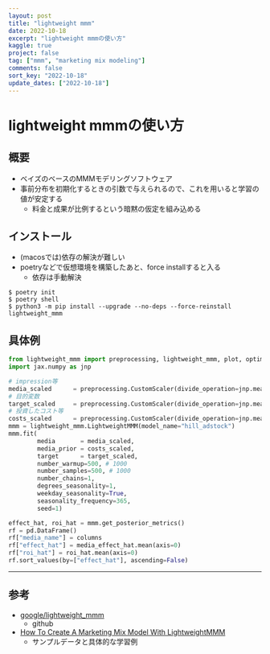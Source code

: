 ```yaml
---
layout: post
title: "lightweight mmm"
date: 2022-10-18
excerpt: "lightweight mmmの使い方"
kaggle: true
project: false
tag: ["mmm", "marketing mix modeling"]
comments: false
sort_key: "2022-10-18"
update_dates: ["2022-10-18"]
---
```



# lightweight mmmの使い方

## 概要
 - ベイズのベースのMMMモデリングソフトウェア
 - 事前分布を初期化するときの引数で与えられるので、これを用いると学習の値が安定する
   - 料金と成果が比例するという暗黙の仮定を組み込める

## インストール
 - (macosでは)依存の解決が難しい
 - poetryなどで仮想環境を構築したあと、force installすると入る
   - 依存は手動解決

```console
$ poetry init
$ poetry shell
$ python3 -m pip install --upgrade --no-deps --force-reinstall lightweight_mmm
```

## 具体例

```python
from lightweight_mmm import preprocessing, lightweight_mmm, plot, optimize_media
import jax.numpy as jnp

# impression等
media_scaled      = preprocessing.CustomScaler(divide_operation=jnp.mean).fit_transform(media)
# 目的変数
target_scaled     = preprocessing.CustomScaler(divide_operation=jnp.mean).fit_transform(target)
# 投資したコスト等
costs_scaled      = preprocessing.CustomScaler(divide_operation=jnp.mean).fit_transform(costs)
mmm = lightweight_mmm.LightweightMMM(model_name="hill_adstock")
mmm.fit(
        media       = media_scaled,
        media_prior = costs_scaled,
        target      = target_scaled,
        number_warmup=500, # 1000
        number_samples=500, # 1000
        number_chains=1,
        degrees_seasonality=1,
        weekday_seasonality=True,
        seasonality_frequency=365,
        seed=1)

effect_hat, roi_hat = mmm.get_posterior_metrics()
rf = pd.DataFrame()
rf["media_name"] = columns
rf["effect_hat"] = media_effect_hat.mean(axis=0)
rf["roi_hat"] = roi_hat.mean(axis=0)
rf.sort_values(by=["effect_hat"], ascending=False)
```

---

## 参考
 - [google/lightweight_mmm](https://github.com/google/lightweight_mmm)
   - github
 - [How To Create A Marketing Mix Model With LightweightMMM](https://forecastegy.com/posts/how-to-create-a-marketing-mix-model-with-lightweightmmm/)
   - サンプルデータと具体的な学習例
 
